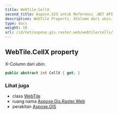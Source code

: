 ```yaml
---
title: WebTile.CellX
second_title: Aspose.GIS untuk Referensi .NET API
description: WebTile Properti. XColumn dari ubin.
type: docs
weight: 10
url: /id/net/aspose.gis.raster.web/webtile/cellx/
---
```

## WebTile.CellX property

X-Column dari ubin.

```csharp
public abstract int CellX { get; }
```

### Lihat juga

* class [WebTile](../)
* ruang nama [Aspose.Gis.Raster.Web](../../webtile/)
* perakitan [Aspose.GIS](../../../)


